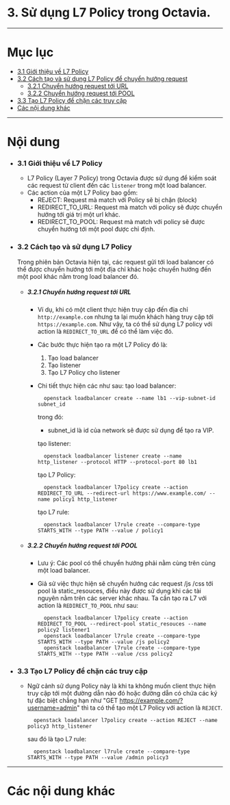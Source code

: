 # 3. Sử dụng L7 Policy trong Octavia.

____

# Mục lục


- [3.1 Giới thiệu về L7 Policy](#about)
- [3.2 Cách tạo và sử dụng L7 Policy để chuyển hướng request](#in-use)
    - [3.2.1 Chuyển hướng request tới URL](#REDIRECT_TO_URL)
    - [3.2.2 Chuyển hướng request tới POOL](#REDIRECT_TO_POOL)
- [3.3 Tạo L7 Policy để chặn các truy cập](#REJECT)
- [Các nội dung khác](#content-others)

____

# <a name="content">Nội dung</a>

- ### <a name="about">3.1 Giới thiệu về L7 Policy</a>
    - L7 Policy (Layer 7 Policy) trong Octavia được sử dụng để kiểm soát các request từ client đến các `listener` trong một load balancer.
    - Các action của một L7 Policy bao gồm:
        - REJECT: Request mà match với Policy sẽ bị chặn (block)
        - REDIRECT_TO_URL: Request mà match với policy sẽ được chuyển hướng tới giá trị một url khác.
        - REDIRECT_TO_POOL: Request mà match với policy sẽ được chuyển hướng tới một pool được chỉ định. 

- ### <a name="in-use">3.2 Cách tạo và sử dụng L7 Policy</a>
    Trong phiên bản Octavia hiện tại, các request gửi tới load balancer có thể được chuyển hướng tới một địa chỉ khác hoặc chuyển hướng đến một pool khác nằm trong load balancer đó.

    - ##### <a name='REDIRECT_TO_URL'>3.2.1 Chuyển hướng request tới URL</a>
        - Ví dụ, khi có một client thực hiện truy cập đến địa chỉ `http://example.com` nhưng ta lại muốn khách hàng truy cập tới `https://example.com`. Như vậy, ta có thể sử dụng L7 policy với action là `REDIRECT_TO_URL` để có thể làm việc đó.
        - Các bước thực hiện tạo ra một L7 Policy đó là:
            1. Tạo load balancer
            2. Tạo listener
            3. Tạo L7 Policy cho listener

        - Chi tiết thực hiện các như sau:
            tạo load balancer:

                openstack loadbalancer create --name lb1 --vip-subnet-id subnet_id
            
            trong đó:
            - subnet_id là id của network sẽ được sử dụng để tạo ra VIP.

            tạo listener:

                openstack loadbalancer listener create --name http_listener --protocol HTTP --protocol-port 80 lb1

            tạo L7 Policy:

                openstack loadbalancer l7policy create --action REDIRECT_TO_URL --redirect-url https://www.example.com/ --name policy1 http_listener

            tạo L7 rule:

                openstack loadbalancer l7rule create --compare-type STARTS_WITH --type PATH --value / policy1

    - ##### <a name='REDIRECT_TO_POOL'>3.2.2 Chuyển hướng request tới POOL</a>
        - Lưu ý: Các pool có thể chuyển hướng phải nằm cùng trên cùng một load balancer.
        - Giả sử việc thực hiện sẽ chuyển hướng các request /js /css tới pool là static_resouces, điều này được sử dụng khi các tài nguyên nằm trên các server khác nhau. Ta cần tạo ra L7 với action là `REDIRECT_TO_POOL` như sau:

                openstack loadbalancer l7policy create --action REDIRECT_TO_POOL --redirect-pool static_resouces --name policy2 listener1
                openstack loadbalancer l7rule create --compare-type STARTS_WITH --type PATH --value /js policy2
                openstack loadbalancer l7rule create --compare-type STARTS_WITH --type PATH --value /css policy2

- ### <a name="REJECT">3.3 Tạo L7 Policy để chặn các truy cập</a>
    - Ngữ cảnh sử dụng Policy này là khi ta không muốn client thực hiện truy cập tới một đường dẫn nào đó hoặc đường dẫn có chứa các ký tự đặc biệt chẳng hạn như "GET https://example.com/?username=admin" thì ta có thể tạo một L7 Policy với action là `REJECT`.

            openstack loadalancer l7policy create --action REJECT --name policy3 http_listener
        
        sau đó là tạo L7 rule:

            openstack loadbalancer l7rule create --compare-type STARTS_WITH --type PATH --value /admin policy3 

        
____

# <a name="content-others">Các nội dung khác</a>
